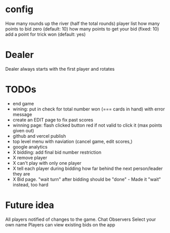 # config

How many rounds up the river (half the total rounds)
player list
how many points to bid zero (default: 10)
how many points to get your bid (fixed: 10)
add a point for trick won (default: yes)

# Dealer

Dealer always starts with the first player and rotates

# TODOs

-   end game
-   wining: put in check for total number won (=== cards in hand) with error message
-   create an EDIT page to fix past scores
-   winning page: flash clicked button red if not valid to click it (max points given out)
-   github and vercel publish
-   top level menu with naviation (cancel game, edit scores,)
-   google analytics
-   X bidding: add final bid number restriction
-   X remove player
-   X can't play with only one player
-   X tell each player during bidding how far behind the next person/leader they are
-   X Bid page. "wait turn" after bidding should be "done" - Made it "wait" instead, too hard

# Future idea

All players notified of changes to the game.
Chat
Observers
Select your own name
Players can view existing bids on the app
